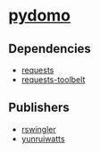 # [pydomo](https://pypi.org/project/pydomo)

## Dependencies
- [requests](packages/r/requests.md)
- [requests-toolbelt](packages/r/requests-toolbelt.md)



## Publishers
- [rswingler](https://pypi.org/user/rswingler)
- [yunruiwatts](https://pypi.org/user/yunruiwatts)

